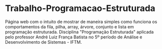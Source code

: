 # Trabalho-Programacao-Estruturada
Página web com o intuito de mostrar de maneira simples como funciona os comportamentos da fila, pilha, array, árvore, conjunto e lista em programação estruturada. Disciplina "Programação Estruturada" aplicada pelo professor André Luiz França Batista no 5º período de Análise e Desenvolvimento de Sistemas - IFTM.
